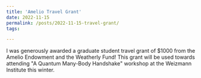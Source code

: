 ```yaml
---
title: 'Amelio Travel Grant'
date: 2022-11-15
permalink: /posts/2022-11-15-travel-grant/
tags:

---
```


I was generously awarded a graduate student travel grant of $1000 from the Amelio Endowment and the Weatherly Fund! This grant will be used towards attending "A Quantum Many-Body Handshake" workshop at the Weizmann Institute this winter. 
